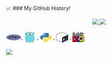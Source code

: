 

 
:chart_with_upwards_trend: ### My GitHub History!


<div align="center">
  <a href="https://github.com/wagnerbizarro">
  <img height="180em" src="https://github-readme-stats.vercel.app/api?username=wagnerbizarro&show_icons=true&theme=dark&include_all_commits=true&count_private=true"/>
  <img height="180em" src="https://github-readme-stats.vercel.app/api/top-langs/?username=wagnerbizarro&layout=compact&langs_count=7&theme=dark"/>
</div>
 
<div style="display: inline_block"><br>
  <img align="center" alt="Wagner-php" height="30" width="40" src="https://raw.githubusercontent.com/devicons/devicon/master/icons/php/php-original.svg">
  <img align="center" alt="Wagner-Go" height="30" width="40" src="https://raw.githubusercontent.com/devicons/devicon/master/icons/go/go-original.svg">
  <img align="center" alt="Wagner-python" height="30" width="40" src="https://raw.githubusercontent.com/devicons/devicon/master/icons/python/python-original.svg">
  <img align="center" alt="Wagner-bash" height="30" width="40" src="https://raw.githubusercontent.com/devicons/devicon/master/icons/bash/bash-original.svg">
  <img align="center" alt="Wagner-msdos" height="30" width="40" src="https://raw.githubusercontent.com/devicons/devicon/master/icons/msdos/msdos-original.svg">
  </br></br>

  <div> 
  <a href="https://www.linkedin.com/in/wagnerbizarro" target="_blank"><img src="https://img.shields.io/badge/-LinkedIn-%230077B5?style=for-the-badge&logo=linkedin&logoColor=white" target="_blank"></a> 
 
</div>
